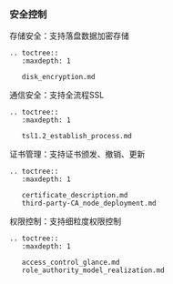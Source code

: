 ### 安全控制

存储安全：支持落盘数据加密存储

```eval_rst
.. toctree::
   :maxdepth: 1

   disk_encryption.md
```
   

通信安全：支持全流程SSL

```eval_rst
.. toctree::
   :maxdepth: 1

   tsl1.2_establish_process.md
```
   

证书管理：支持证书颁发、撤销、更新

```eval_rst
.. toctree::
   :maxdepth: 1

   certificate_description.md
   third-party-CA_node_deployment.md
```
   

权限控制：支持细粒度权限控制

```eval_rst
.. toctree::
   :maxdepth: 1

   access_control_glance.md
   role_authority_model_realization.md
```
   

